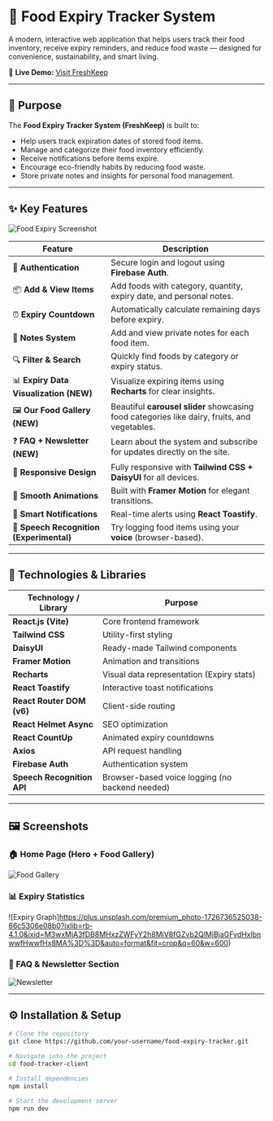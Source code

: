 # 🥦 Food Expiry Tracker System

A modern, interactive web application that helps users track their food inventory, receive expiry reminders, and reduce food waste — designed for convenience, sustainability, and smart living.

🔗 **Live Demo:** [Visit FreshKeep](https://freshkeep-test1.netlify.app)

---

## 🎯 Purpose

The **Food Expiry Tracker System (FreshKeep)** is built to:
- Help users track expiration dates of stored food items.
- Manage and categorize their food inventory efficiently.
- Receive notifications before items expire.
- Encourage eco-friendly habits by reducing food waste.
- Store private notes and insights for personal food management.

---

## ✨ Key Features
![Food Expiry Screenshot](https://i.ibb.co.com/prbLVwyC/healthy-diet-male-hands-holding-smartphone-keeping-track-calories-his-food-with-fitness-app.jpg)  

| Feature | Description |
|----------|--------------|
| 🔐 **Authentication** | Secure login and logout using **Firebase Auth**. |
| 📦 **Add & View Items** | Add foods with category, quantity, expiry date, and personal notes. |
| ⏰ **Expiry Countdown** | Automatically calculate remaining days before expiry. |
| 📝 **Notes System** | Add and view private notes for each food item. |
| 🔍 **Filter & Search** | Quickly find foods by category or expiry status. |
| 📊 **Expiry Data Visualization (NEW)** | Visualize expiring items using **Recharts** for clear insights. |
| 🖼️ **Our Food Gallery (NEW)** | Beautiful **carousel slider** showcasing food categories like dairy, fruits, and vegetables. |
| ❓ **FAQ + Newsletter (NEW)** | Learn about the system and subscribe for updates directly on the site. |
| 📱 **Responsive Design** | Fully responsive with **Tailwind CSS + DaisyUI** for all devices. |
| 💫 **Smooth Animations** | Built with **Framer Motion** for elegant transitions. |
| 🔔 **Smart Notifications** | Real-time alerts using **React Toastify**. |
| 🧠 **Speech Recognition (Experimental)** | Try logging food items using your **voice** (browser-based). |

---

## 🧩 Technologies & Libraries

| Technology / Library | Purpose |
|----------------------|----------|
| **React.js (Vite)** | Core frontend framework |
| **Tailwind CSS** | Utility-first styling |
| **DaisyUI** | Ready-made Tailwind components |
| **Framer Motion** | Animation and transitions |
| **Recharts** | Visual data representation (Expiry stats) |
| **React Toastify** | Interactive toast notifications |
| **React Router DOM (v6)** | Client-side routing |
| **React Helmet Async** | SEO optimization |
| **React CountUp** | Animated expiry countdowns |
| **Axios** | API request handling |
| **Firebase Auth** | Authentication system |
| **Speech Recognition API** | Browser-based voice logging (no backend needed) |

---

## 🖼️ Screenshots

### 🏠 Home Page (Hero + Food Gallery)
![Food Gallery](https://i.ibb.co.com/Kz6yRvdN/front-view-cooked-mushrooms-with-dough-pasta-dark-table-meal-dish-food-dinner-color.jpg)

### 📊 Expiry Statistics
![Expiry Graph]https://plus.unsplash.com/premium_photo-1726736525038-66c5306e08b0?ixlib=rb-4.1.0&ixid=M3wxMjA3fDB8MHxzZWFyY2h8MjV8fGZvb2QlMjBjaGFydHxlbnwwfHwwfHx8MA%3D%3D&auto=format&fit=crop&q=60&w=600)

### 💌 FAQ & Newsletter Section
![Newsletter](https://i.ibb.co.com/QvVyHFP2/club-sandwich-with-cheese-cucumber-tomato-smoked-meat-salami-served-with-french-fries.jpg)

---

## ⚙️ Installation & Setup

```bash
# Clone the repository
git clone https://github.com/your-username/food-expiry-tracker.git

# Navigate into the project
cd food-tracker-client

# Install dependencies
npm install

# Start the development server
npm run dev
